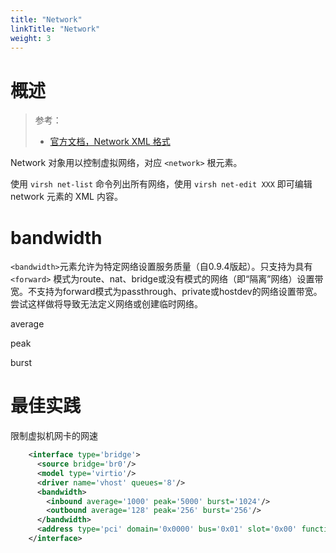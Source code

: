 ```yaml
---
title: "Network"
linkTitle: "Network"
weight: 3
---
```


# 概述

> 参考：
> 
> - [官方文档，Network XML 格式](https://libvirt.org/formatnetwork.html)

Network 对象用以控制虚拟网络，对应 `<network>` 根元素。

使用 `virsh net-list` 命令列出所有网络，使用 `virsh net-edit XXX` 即可编辑 network 元素的 XML 内容。

# bandwidth

`<bandwidth>`元素允许为特定网络设置服务质量（自0.9.4版起）。只支持为具有 `<forward>` 模式为route、nat、bridge或没有模式的网络（即“隔离”网络）设置带宽。不支持为forward模式为passthrough、private或hostdev的网络设置带宽。尝试这样做将导致无法定义网络或创建临时网络。

average

peak

burst

# 最佳实践

限制虚拟机网卡的网速

```xml
    <interface type='bridge'>
      <source bridge='br0'/>
      <model type='virtio'/>
      <driver name='vhost' queues='8'/>
      <bandwidth>
        <inbound average='1000' peak='5000' burst='1024'/>
        <outbound average='128' peak='256' burst='256'/>
      </bandwidth>
      <address type='pci' domain='0x0000' bus='0x01' slot='0x00' function='0x0'/>
    </interface>

```